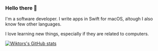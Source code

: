 ### Hello there 👋

I'm a software developer. I write apps in Swift for macOS, altough I also know few other languages.

I love learning new things, especially if they are related to computers.

[![Wiktors's GitHub stats](https://github-readme-stats.vercel.app/api?username=wiktorwojcik112)](https://github.com/anuraghazra/github-readme-stats)
